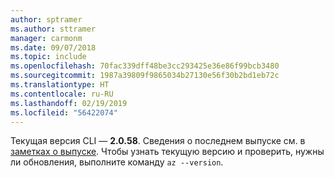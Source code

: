 ```yaml
---
author: sptramer
ms.author: sttramer
manager: carmonm
ms.date: 09/07/2018
ms.topic: include
ms.openlocfilehash: 70fac339dff48be3cc293425e36e86f99bcb3480
ms.sourcegitcommit: 1987a39809f9865034b27130e56f30b2bd1eb72c
ms.translationtype: HT
ms.contentlocale: ru-RU
ms.lasthandoff: 02/19/2019
ms.locfileid: "56422074"
---
```

Текущая версия CLI — __2.0.58__. Сведения о последнем выпуске см. в [заметках о выпуске](../release-notes-azure-cli.md). Чтобы узнать текущую версию и проверить, нужны ли обновления, выполните команду `az --version`.
